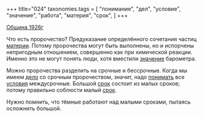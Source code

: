 +++
title="024"
taxonomies.tags = [
 "понимание",
 "дел",
 "условие",
 "значение",
 "работа",
 "материя",
 "срок",
]
+++

[Община 1926г](/agni/1926)

Что есть пророчество? Предуказание определённого сочетания частиц [материи](/tags/материя). Потому пророчества могут быть выполнены, но и испорчены непригодным отношением, совершенно как при химической реакции. Именно это не могут понять люди, хотя вместили [значение](/tags/значение) барометра.   

Можно пророчества разделить на срочные и бессрочные. Когда мы имеем [дело](/tags/дел) со срочным пророчеством, значит, надо [понимать](/tags/понимание) все [условия](/tags/условие) междусрочные. Большой [срок](/tags/срок) состоит из малых сроков; потому правильно соблюсти малый [срок](/tags/срок).   

Нужно помнить, что тёмные работают над малыми сроками, пытаясь осложнить большой.   

